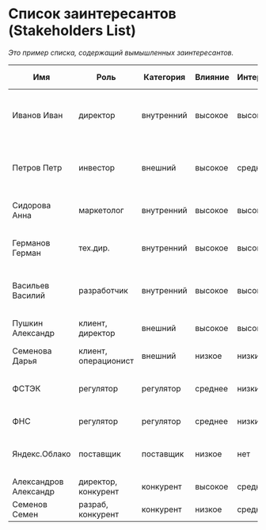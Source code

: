 # Список заинтересантов (Stakeholders List)

_Это пример списка, содержащий вымышленных заинтересантов._

| Имя                   | Роль                 | Категория  | Влияние | Интерес | Интересы                                       | Контакты                  | Частота контактов | Дополнительно                                             |
|-----------------------|----------------------|------------|---------|---------|------------------------------------------------|---------------------------|-------------------|-----------------------------------------------------------|
| Иванов Иван           | директор             | внутренний | высокое | высокий | состояние проекта, сроки, проблемы, зп         | invanov@email.dom         | ежедневно         |                                                           |
| Петров Петр           | инвестор             | внешний    | высокое | средний | бюджет, расходы, сроки завершения, окупаемость | +7 111 111 11111          | еженедельно       |                                                           |
| Сидорова Анна         | маркетолог           | внутренний | высокое | высокий | разработка, бюджет, сроки, зп                  | telegram: @SidorovaAnna   | ежедневно         |                                                           |
| Германов Герман       | тех.дир.             | внутренний | высокое | высокий | маркетинг, бюджет, требования, зп              | germanov@email.dom        | ежедневно         |                                                           |
| Васильев Василий      | разработчик          | внутренний | высокое | высокий | маркетинг, архитектура, требования, зп         | vasiliev@email.dom        | ежедневно         |                                                           |
| Пушкин Александр      | клиент, директор     | внешний    | высокое | высокий | сроки, функции, стоимость                      | pushkin@client.dom        | еженедельно       |                                                           |
| Семенова Дарья        | клиент, операционист | внешний    | низкое  | низкий  | функции                                        | semenova@client.dom       | нет               |                                                           |
| ФСТЭК                 | регулятор            | регулятор  | среднее | низкий  | защита информации                              | https://fstec.ru/         | нет               | Зарегистрироваться в качестве распространителя информации |
| ФНС                   | регулятор            | регулятор  | среднее | низкий  | оплата налогов                                 | https://www.nalog.gov.ru/ | ежеквартально     |                                                           |
| Яндекс.Облако         | поставщик            | поставщик  | низкое  | нет     | оплата счетов, соблюдение законов              | https://cloud.yandex.ru/  | нет               |                                                           |
| Александров Александр | директор, конкурент  | конкурент  | высокое | средний | захват рынка                                   |                           | нет               |                                                           |
| Семенов Семен         | разраб, конкурент    | конкурент  | низкое  | средний | повышение зп                                   |                           | нет               |                                                           |
